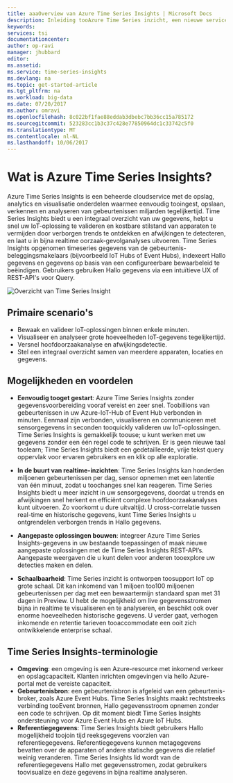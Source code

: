 ```yaml
---
title: aaaOverview van Azure Time Series Insights | Microsoft Docs
description: Inleiding tooAzure Time Series inzicht, een nieuwe service voor het time series-gegevensanalyse en IoT-oplossingen
keywords: 
services: tsi
documentationcenter: 
author: op-ravi
manager: jhubbard
editor: 
ms.assetid: 
ms.service: time-series-insights
ms.devlang: na
ms.topic: get-started-article
ms.tgt_pltfrm: na
ms.workload: big-data
ms.date: 07/20/2017
ms.author: omravi
ms.openlocfilehash: 8c022bf1fae88eddab3dbebc7bb36cc15a785172
ms.sourcegitcommit: 523283cc1b3c37c428e77850964dc1c33742c5f0
ms.translationtype: MT
ms.contentlocale: nl-NL
ms.lasthandoff: 10/06/2017
---
```

# <a name="what-is-azure-time-series-insights"></a>Wat is Azure Time Series Insights?

Azure Time Series Insights is een beheerde cloudservice met de opslag, analytics en visualisatie onderdelen waarmee eenvoudig tooingest, opslaan, verkennen en analyseren van gebeurtenissen miljarden tegelijkertijd. Time Series Insights biedt u een integraal overzicht van uw gegevens, helpt u snel uw IoT-oplossing te valideren en kostbare stilstand van apparaten te vermijden door verborgen trends te ontdekken en afwijkingen te detecteren, en laat u in bijna realtime oorzaak-gevolganalyses uitvoeren. Time Series Insights opgenomen timeseries gegevens van de gebeurtenis-beleggingsmakelaars (bijvoorbeeld IoT Hubs of Event Hubs), indexeert Hallo gegevens en gegevens op basis van een configureerbare bewaarbeleid te beëindigen. Gebruikers gebruiken Hallo gegevens via een intuïtieve UX of REST-API's voor Query.

![Overzicht van Time Series Insight](media/overview/time-series-insights-overview-flow.png)

## <a name="primary-scenarios"></a>Primaire scenario's

* Bewaak en valideer IoT-oplossingen binnen enkele minuten.
* Visualiseer en analyseer grote hoeveelheden IoT-gegevens tegelijkertijd.
* Versnel hoofdoorzaakanalyse en afwijkingsdetectie.
* Stel een integraal overzicht samen van meerdere apparaten, locaties en gegevens.

## <a name="capabilities-and-benefits"></a>Mogelijkheden en voordelen

* **Eenvoudig tooget gestart**: Azure Time Series Insights zonder gegevensvoorbereiding vooraf vereist en zeer snel. Toobillions van gebeurtenissen in uw Azure-IoT-Hub of Event Hub verbonden in minuten. Eenmaal zijn verbonden, visualiseren en communiceren met sensorgegevens in seconden tooquickly valideren uw IoT-oplossingen. Time Series Insights is gemakkelijk toouse; u kunt werken met uw gegevens zonder een één regel code te schrijven.  Er is geen nieuwe taal toolearn; Time Series Insights biedt een gedetailleerde, vrije tekst query oppervlak voor ervaren gebruikers en en klik op alle exploratie.

* **In de buurt van realtime-inzichten**: Time Series Insights kan honderden miljoenen gebeurtenissen per dag, sensor opnemen met een latentie van één minuut, zodat u toochanges snel kan reageren. Time Series Insights biedt u meer inzicht in uw sensorgegevens, doordat u trends en afwijkingen snel herkent en efficiënt complexe hoofdoorzaakanalyses kunt uitvoeren. Zo voorkomt u dure uitvaltijd. U cross-correlatie tussen real-time en historische gegevens, kunt Time Series Insights u ontgrendelen verborgen trends in Hallo gegevens.

* **Aangepaste oplossingen bouwen**: integreer Azure Time Series Insights-gegevens in uw bestaande toepassingen of maak nieuwe aangepaste oplossingen met de Time Series Insights REST-API’s. Aangepaste weergaven die u kunt delen voor anderen tooexplore uw detecties maken en delen.

* **Schaalbaarheid**: Time Series inzicht is ontworpen toosupport IoT op grote schaal. Dit kan inkomend van 1 miljoen too100 miljoenen gebeurtenissen per dag met een bewaartermijn standaard span met 31 dagen in Preview. U hebt de mogelijkheid om live gegevensstromen bijna in realtime te visualiseren en te analyseren, en beschikt ook over enorme hoeveelheden historische gegevens. U verder gaat, verhogen inkomende en retentie tarieven tooaccommodate een ooit zich ontwikkelende enterprise schaal.

## <a name="time-series-insights-glossary"></a>Time Series Insights-terminologie

* **Omgeving**: een omgeving is een Azure-resource met inkomend verkeer en opslagcapaciteit.  Klanten inrichten omgevingen via hello Azure-portal met de vereiste capaciteit.
* **Gebeurtenisbron**: een gebeurtenisbron is afgeleid van een gebeurtenis-broker, zoals Azure Event Hubs.  Time Series Insights maakt rechtstreeks verbinding tooEvent bronnen, Hallo gegevensstroom opnemen zonder een code te schrijven. Op dit moment biedt Time Series Insights ondersteuning voor Azure Event Hubs en Azure IoT Hubs.
* **Referentiegegevens**: Time Series Insights biedt gebruikers Hallo mogelijkheid toojoin tijd reeksgegevens voorzien van referentiegegevens.  Referentiegegevens kunnen metagegevens bevatten over de apparaten of andere statische gegevens die relatief weinig veranderen. Time Series Insights lid wordt van de referentiegegevens Hallo met gegevensstromen, zodat gebruikers toovisualize en deze gegevens in bijna realtime analyseren.
